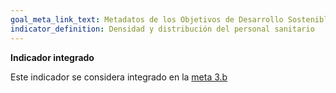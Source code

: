 ```yaml
---
goal_meta_link_text: Metadatos de los Objetivos de Desarrollo Sostenible de las Naciones Unidas (pdf 894kB)
indicator_definition: Densidad y distribución del personal sanitario
---
```

**Indicador integrado**

Este indicador se considera integrado en la [meta 3.b](/3)
